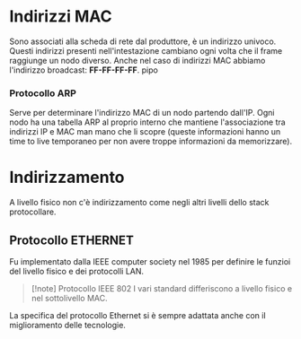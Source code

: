 # Indirizzi MAC
Sono associati alla scheda di rete dal produttore, è un indirizzo univoco.
Questi indirizzi presenti nell'intestazione cambiano ogni volta che il frame raggiunge un nodo diverso.
Anche nel caso di indirizzi MAC abbiamo l'indirizzo broadcast: **FF-FF-FF-FF**.
pipo
### Protocollo ARP
Serve per determinare l'indirizzo MAC di un nodo partendo dall'IP. Ogni nodo ha una tabella ARP al proprio interno che mantiene l'associazione tra indirizzi IP e MAC man mano che li scopre (queste informazioni hanno un time to live temporaneo per non avere troppe informazioni da memorizzare).

# Indirizzamento
A livello fisico non c'è indirizzamento come negli altri livelli dello stack protocollare.

## Protocollo ETHERNET
Fu implementato dalla IEEE computer society nel 1985 per definire le funzioi del livello fisico e dei protocolli LAN.
>[!note] Protocollo IEEE 802
>I vari standard differiscono a livello fisico e nel sottolivello MAC.

La specifica del protocollo Ethernet si è sempre adattata anche con il miglioramento delle tecnologie.

